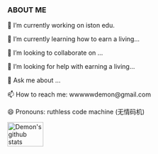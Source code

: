 <div style='display: flex;flex-direction:row;justify-content:space-between;align-items:center'>
    <div>
 <h3>ABOUT ME</h3>
<p>🔭 I’m currently working on iston edu.</p>
<p>🌱 I’m currently learning how to earn a living...</p>
<p>👯 I’m looking to collaborate on ...</p>
<p>🤔 I’m looking for help with earning a living...</p>
<p>💬 Ask me about ...</p>
<p>📫 How to reach me: wwwwwdemon@gmail.com</p>
<p>😄 Pronouns: ruthless code machine (无情码机)</p>
    
<img align="center" width="50%" src="https://github-readme-stats.vercel.app/api?username=lilhammer111&count_private=true&show_icons=true&theme=omni&hide_border=true" alt="Demon's github stats" />
    </div>
</div>

